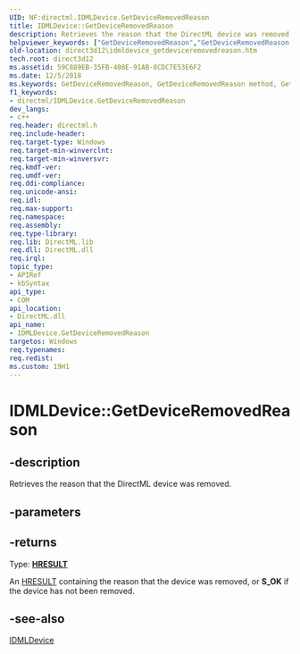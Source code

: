 ```yaml
---
UID: NF:directml.IDMLDevice.GetDeviceRemovedReason
title: IDMLDevice::GetDeviceRemovedReason
description: Retrieves the reason that the DirectML device was removed.helpviewer_keywords: ["GetDeviceRemovedReason","GetDeviceRemovedReason method","GetDeviceRemovedReason method","IDMLDevice interface","IDMLDevice interface","GetDeviceRemovedReason method","IDMLDevice.GetDeviceRemovedReason","IDMLDevice::GetDeviceRemovedReason","direct3d12.idmldevice_getdeviceremovedreason","directml/IDMLDevice::GetDeviceRemovedReason"]
old-location: direct3d12\idmldevice_getdeviceremovedreason.htm
tech.root: direct3d12
ms.assetid: 59C889EB-35FB-408E-91AB-8CDC7E53E6F2
ms.date: 12/5/2018
ms.keywords: GetDeviceRemovedReason, GetDeviceRemovedReason method, GetDeviceRemovedReason method,IDMLDevice interface, IDMLDevice interface,GetDeviceRemovedReason method, IDMLDevice.GetDeviceRemovedReason, IDMLDevice::GetDeviceRemovedReason, direct3d12.idmldevice_getdeviceremovedreason, directml/IDMLDevice::GetDeviceRemovedReason
f1_keywords:
- directml/IDMLDevice.GetDeviceRemovedReason
dev_langs:
- c++
req.header: directml.h
req.include-header: 
req.target-type: Windows
req.target-min-winverclnt: 
req.target-min-winversvr: 
req.kmdf-ver: 
req.umdf-ver: 
req.ddi-compliance: 
req.unicode-ansi: 
req.idl: 
req.max-support: 
req.namespace: 
req.assembly: 
req.type-library: 
req.lib: DirectML.lib
req.dll: DirectML.dll
req.irql: 
topic_type:
- APIRef
- kbSyntax
api_type:
- COM
api_location:
- DirectML.dll
api_name:
- IDMLDevice.GetDeviceRemovedReason
targetos: Windows
req.typenames: 
req.redist: 
ms.custom: 19H1
---
```


# IDMLDevice::GetDeviceRemovedReason


## -description






Retrieves the reason that the DirectML device was removed.


## -parameters






## -returns



Type: [**HRESULT**](/windows/desktop/winprog/windows-data-types)

An [HRESULT](/windows/desktop/winprog/windows-data-types) containing the reason that the device was removed, or **S_OK** if the device has not been removed.




## -see-also




[IDMLDevice](/windows/desktop/api/directml/nn-directml-idmldevice)
 

 

